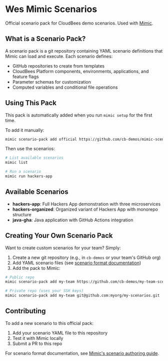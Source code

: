 # Wes Mimic Scenarios

Official scenario pack for CloudBees demo scenarios. Used with [Mimic](https://github.com/cb-demos/mimic).

## What is a Scenario Pack?

A scenario pack is a git repository containing YAML scenario definitions that Mimic can load and execute. Each scenario defines:
- GitHub repositories to create from templates
- CloudBees Platform components, environments, applications, and feature flags
- Parameter schemas for customization
- Computed variables and conditional file operations

## Using This Pack

This pack is automatically added when you run `mimic setup` for the first time.

To add it manually:

```bash
mimic scenario-pack add official https://github.com/cb-demos/mimic-scenarios
```

Then use the scenarios:

```bash
# List available scenarios
mimic list

# Run a scenario
mimic run hackers-app
```

## Available Scenarios

- **hackers-app**: Full Hackers App demonstration with three microservices
- **hackers-organized**: Organized variant of Hackers App with monorepo structure
- **java-gha**: Java application with GitHub Actions integration

## Creating Your Own Scenario Pack

Want to create custom scenarios for your team? Simply:

1. Create a new git repository (e.g., in `cb-demos` or your team's GitHub org)
2. Add YAML scenario files (see [scenario format documentation](https://github.com/cb-demos/mimic/blob/main/scenarios/README.md))
3. Add the pack to Mimic:

```bash
# Public repo
mimic scenario-pack add my-team https://github.com/cb-demos/my-team-scenarios

# Private repo (uses your SSH keys)
mimic scenario-pack add my-team git@github.com:myorg/my-scenarios.git
```

## Contributing

To add a new scenario to this official pack:

1. Add your scenario YAML file to this repository
2. Test it with Mimic locally
3. Submit a PR to this repo

For scenario format documentation, see [Mimic's scenario authoring guide](https://github.com/cb-demos/mimic/blob/main/scenarios/README.md).
